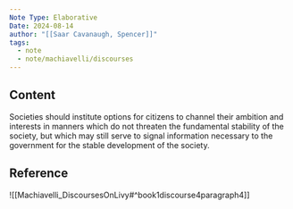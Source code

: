 ```yaml
---
Note Type: Elaborative
Date: 2024-08-14
author: "[[Saar Cavanaugh, Spencer]]"
tags:
  - note
  - note/machiavelli/discourses
---
```


## Content

Societies should institute options for citizens to channel their ambition and interests in manners which do not threaten the fundamental stability of the society, but which may still serve to signal information necessary to the government for the stable development of the society.

## Reference

![[Machiavelli_DiscoursesOnLivy#^book1discourse4paragraph4]]
